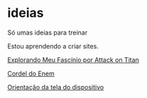 # ideias
 Só umas ideias para treinar

 Estou aprendendo a criar sites.

<p>
     <a href="https://andersongabr.github.io/ideias/attackontitan/aot" target="_blank">Explorando Meu Fascínio por Attack on Titan</a>
</p>

<p>
    <a href="https://andersongabr.github.io/ideias/cordel/index.html" target="_blank">Cordel do Enem</a>
</p>

<p>
    <a href="../ideias/media-query/teste/index.html" target="_black">Orientação da tela do dispositivo</a>
</p>